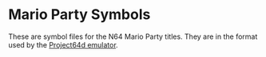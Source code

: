 Mario Party Symbols
===================

These are symbol files for the N64 Mario Party titles. They are in the format used by the [Project64d emulator](http://shygoo.net/pj64d/).

